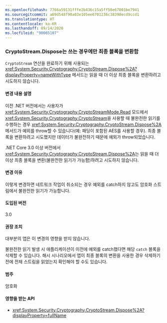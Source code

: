 ```yaml
---
ms.openlocfilehash: 7766a59131fffe2b436c15a5ff58e67001be7941
ms.sourcegitcommit: a69d548f90a03e105ee6701236c38390ecd9ccd1
ms.translationtype: HT
ms.contentlocale: ko-KR
ms.lasthandoff: 09/14/2020
ms.locfileid: "90065107"
---
```

### <a name="cryptostreamdispose-transforms-final-block-only-when-writing"></a>CryptoStream.Dispose는 쓰는 경우에만 최종 블록을 변환함

`CryptoStream` 연산을 완료하기 위해 사용되는 <xref:System.Security.Cryptography.CryptoStream.Dispose%2A?displayProperty=nameWithType> 메서드는 읽을 때 더 이상 최종 블록을 변환하려고 시도하지 않습니다.

#### <a name="change-description"></a>변경 내용 설명

이전 .NET 버전에서는 사용자가 <xref:System.Security.Cryptography.CryptoStreamMode.Read> 모드에서 <xref:System.Security.Cryptography.CryptoStream>을 사용할 때 불완전한 읽기를 수행하는 경우 <xref:System.Security.Cryptography.CryptoStream.Dispose%2A> 메서드가 예외를 throw할 수 있습니다(예: 패딩이 포함된 AES를 사용할 경우). 최종 블록을 변환하려고 시도했지만 데이터가 불완전하기 때문에 예외가 throw되었습니다.

.NET Core 3.0 이상 버전에서 <xref:System.Security.Cryptography.CryptoStream.Dispose%2A>는 읽을 때 더 이상 최종 블록을 변환(불완전한 읽기가 가능함)하려고 시도하지 않습니다.

#### <a name="reason-for-change"></a>변경 이유

이렇게 변경하면 네트워크 작업이 취소되는 경우 예외를 catch하지 않고도 암호화 스트림에서 불완전한 읽기가 가능합니다.

#### <a name="version-introduced"></a>도입된 버전

3.0

#### <a name="recommended-action"></a>권장 조치

대부분의 앱은 이 변경의 영향을 받지 않습니다.

불완전한 읽기 발생 시 애플리케이션이 이전에 예외를 catch했다면 해당 `catch` 블록을 삭제할 수 있습니다.
해시 시나리오에서 앱이 최종 블록의 변환을 사용한 경우 삭제하기 전에 전체 스트림을 읽었는지 확인해야 할 수도 있습니다.

#### <a name="category"></a>범주

암호화

#### <a name="affected-apis"></a>영향을 받는 API

- <xref:System.Security.Cryptography.CryptoStream.Dispose%2A?displayProperty=fullName>

<!--

#### Affected APIs

- `M:System.Security.Cryptography.CryptoStream.Dispose`

-->
